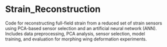 # Strain_Reconstruction
Code for reconstructing full-field strain from a reduced set of strain sensors using PCA-based sensor selection and an artificial neural network (ANN). Includes data preprocessing, PCA analysis, sensor selection, model training, and evaluation for morphing wing deformation experiments.
